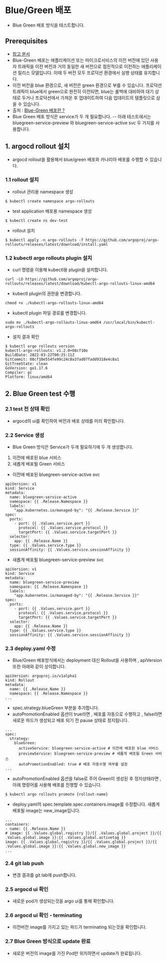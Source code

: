 
# Blue/Green 배포

- Blue Green 배포 방식을 테스트합니다.

## Prerequisites
- [참고 문서](https://argoproj.github.io/argo-rollouts/)
- Blue-Green 배포는 애플리케이션 또는 마이크로서비스의 이전 버전에 있던 사용자 트래픽을 이전 버전과 거의 동일한 새 버전으로 점진적으로 이전하는 애플리케이션 릴리스 모델입니다. 이때 두 버전 모두 프로덕션 환경에서 실행 상태를 유지합니다.
- 이전 버전을 blue 환경으로, 새 버전은 green 환경으로 부를 수 있습니다. 프로덕션 트래픽이 blue에서 green으로 완전히 이전되면, blue는 롤백에 대비하여 대기 상태로 두거나 프로덕션에서 가져온 후 업데이트하여 다음 업데이트의 템플릿으로 삼을 수 있습니다.
- 출처 : [Blue-Green 배포란 ?](https://www.redhat.com/ko/topics/devops/what-is-blue-green-deployment)
- Blue Green 배포 방식은 service가 두 개 필요합니다.
-- 아래 테스트에서는 bluegreen-service-preview 와 bluegreen-service-active svc 두 가지를 사용합니다.


## 1. argocd rollout 설치
- argocd rollout을 활용해서 blue/green 배포와 카나리아 배포를 수행할 수 있습니다.
### 1.1 rollout 설치
- rollout 관리용 namespace 생성
```
$ kubectl create namespace argo-rollouts
```
- test application 배포용 namespace 생성
```
$ kubectl create ns dev-test
```
- rollout 설치
```
$ kubectl apply -n argo-rollouts -f https://github.com/argoproj/argo-rollouts/releases/latest/download/install.yaml
```
### 1.2 kubectl argo rollouts plugin 설치
- curl 명령을 이용해 kubectl용 plugin을 설치합니다.
```
curl -LO https://github.com/argoproj/argo-rollouts/releases/latest/download/kubectl-argo-rollouts-linux-amd64
```
- kubectl plugin의 권한을 변경합니다.
```
chmod +x ./kubectl-argo-rollouts-linux-amd64
```
- kubectl plugin 파일 경로를 변경합니다.
```
sudo mv ./kubectl-argo-rollouts-linux-amd64 /usr/local/bin/kubectl-argo-rollouts
```
- 설치 결과 확인
```
$ kubectl argo rollouts version
kubectl-argo-rollouts: v1.2.0+08cf10e
BuildDate: 2022-03-22T00:25:11Z
GitCommit: 08cf10e554fe99c24c8a37ad07fadd9318e4c8a1
GitTreeState: clean
GoVersion: go1.17.6
Compiler: gc
Platform: linux/amd64
```
## 2. Blue Green test 수행
### 2.1 test 전 상태 확인
- argocd의 ui를 확인하여 버전과 배포 상태를 미리 확인합니다.
### 2.2 Service 생성
- Blue Green 방식은 Service가 두개 필요하기에 두 개 생성합니다.
1. 이전에 배포된 blue 서비스
2. 새롭게 배포될 Green 서비스
- 이전에 배포된 bluegreen-service-active svc
```
apiVersion: v1
kind: Service
metadata:
  name: bluegreen-service-active
  namespace: {{ .Release.Namespace }}
  labels:
    "app.kubernetes.io/managed-by": "{{ .Release.Service }}"
spec:
  ports:
    - port: {{ .Values.service.port }}
      protocol: {{ .Values.service.protocol }}
      targetPort: {{ .Values.service.targetPort }}
  selector:
    app: {{ .Release.Name }}
  type: {{ .Values.service.type }}
  sessionAffinity: {{ .Values.service.sessionAffinity }}
```
- 새롭게 배포될 bluegreen-service-preview svc
```
apiVersion: v1
kind: Service
metadata:
  name: bluegreen-service-preview
  namespace: {{ .Release.Namespace }}
  labels:
    "app.kubernetes.io/managed-by": "{{ .Release.Service }}"
spec:
  ports:
    - port: {{ .Values.service.port }}
      protocol: {{ .Values.service.protocol }}
      targetPort: {{ .Values.service.targetPort }}
  selector:
    app: {{ .Release.Name }}
  type: {{ .Values.service.type }}
  sessionAffinity: {{ .Values.service.sessionAffinity }}

```
### 2.3 deploy.yaml 수정
- Blue/Green 배포방식에서는 deployment 대신 Rollout을 사용하며 , apiVersion또한 아래와 같이 상이합니다.
```
apiVersion: argoproj.io/v1alpha1
kind: Rollout
metadata:
  name: {{ .Release.Name }}
  namespace: {{ .Release.Namespace }}
...
```
- spec.strategy.blueGreen 부분을 추가합니다.
- autoPromotionEnabled 옵션이 true라면 , 배포를 자동으로 수행하고 , false라면 새로운 파드가 생성되고 배포 되기 전 pause 상태로 정지됩니다.
```
...
spec:
  strategy:
    blueGreen:
      activeService: bluegreen-service-active # 이전에 배포된 blue 서비스
      previewService: bluegreen-service-preview # 새롭게 배포될 Green 서비스
      autoPromotionEnabled: true # 배포 자동수행 여부를 설정
...
```

- autoPromotionEnabled 옵션을 false로 주어 Green이 생성된 후 정지상태라면 , 아래 명령어를 사용해 배포를 진행할 수 있습니다.
```
$ kubectl argo rollouts promote {rollout-name}
```

- deploy.yaml의 spec.template.spec.containers.image를 수정합니다. 새롭게 배포될 image는 new_image입니다.

```
...
containers:
- name: {{ .Release.Name }}
# image: {{ .Values.global.registry }}/{{ .Values.global.project }}/{{ .Values.global.image }}:{{ .Values.global.activetag }}
image: {{ .Values.global.registry }}/{{ .Values.global.project }}/{{ .Values.global.image }}:{{ .Values.global.new_image }}
...
```
### 2.4 git lab push
- 변경 결과를 git lab에 push합니다.
### 2.5 argocd ui 확인
- 새로운 pod가 생성되는것을 argo ui를 통해 확인합니다.
### 2.6 argocd ui 확인 - terminating
- 이전버전 image를 가지고 있는 파드가 terminating 되는것을 확인합니다.
### 2.7 Blue Green 방식으로 update 완료
- 새로운 버전의 image를 가진 Pod만 위치하면서 update가 완료됩니다.
